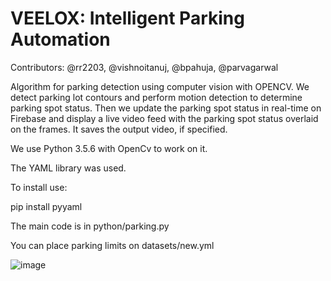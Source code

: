 # VEELOX: Intelligent Parking Automation

Contributors: @rr2203, @vishnoitanuj, @bpahuja, @parvagarwal

Algorithm for parking detection using computer vision with OPENCV. We detect parking lot contours and perform motion detection to determine parking spot status. Then we update the parking spot status in real-time on Firebase and display a live video feed with the parking spot status overlaid on the frames. It saves the output video, if specified.

We use Python 3.5.6 with OpenCv to work on it.

The YAML library was used.

To install use: 

pip install pyyaml

The main code is in python/parking.py

You can place parking limits on datasets/new.yml

![image](https://user-images.githubusercontent.com/30201131/231578853-5a8c87a5-c2b1-4bb4-bfcf-5ce5525fbe5d.png)
